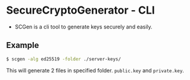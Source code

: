 # SecureCryptoGenerator - CLI
- SCGen is a cli tool to generate keys securely and easily.

## Example
```bash
$ scgen -alg ed25519 -folder ./server-keys/
```
This will generate 2 files in specified folder.
`public.key` and `private.key`.
